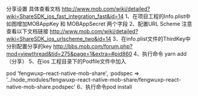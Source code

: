 分享设置
具体查看文档
http://www.mob.com/wiki/detailed?wiki=ShareSDK_ios_fast_integration_fast&id=14
1、在项目工程的Info.plist中如图增加MOBAppKey 和 MOBAppSecret 两个字段
2、配置URL Scheme 注意查看以下文档链接 http://www.mob.com/wiki/detailed?wiki=ShareSDK_ios_urlscheme_two&id=14
3、在info.plist文件的ThirdKey中分别配置分享的key
http://bbs.mob.com/forum.php?mod=viewthread&tid=275&page=1&extra=#pid860
4、执行命令 yarn add    （分享）
5、在ios 工程目录下的Podfile文件中加入 

pod 'fengwuxp-react-native-mob-share', :podspec => '../node_modules/fengwuxp-react-native-mob-share/fengwuxp-react-native-mob-share.podspec'
6、执行命令pod install
